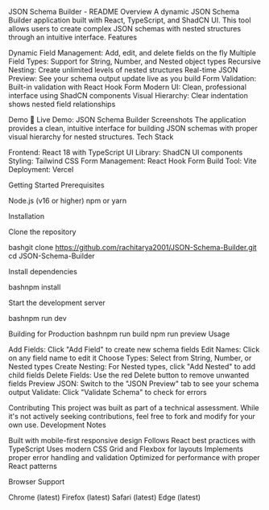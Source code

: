 
JSON Schema Builder - README
Overview
A dynamic JSON Schema Builder application built with React, TypeScript, and ShadCN UI. This tool allows users to create complex JSON schemas with nested structures through an intuitive interface.
Features

Dynamic Field Management: Add, edit, and delete fields on the fly
Multiple Field Types: Support for String, Number, and Nested object types
Recursive Nesting: Create unlimited levels of nested structures
Real-time JSON Preview: See your schema output update live as you build
Form Validation: Built-in validation with React Hook Form
Modern UI: Clean, professional interface using ShadCN components
Visual Hierarchy: Clear indentation shows nested field relationships

Demo
🔗 Live Demo: JSON Schema Builder
Screenshots
The application provides a clean, intuitive interface for building JSON schemas with proper visual hierarchy for nested structures.
Tech Stack

Frontend: React 18 with TypeScript
UI Library: ShadCN UI components
Styling: Tailwind CSS
Form Management: React Hook Form
Build Tool: Vite
Deployment: Vercel

Getting Started
Prerequisites

Node.js (v16 or higher)
npm or yarn

Installation

Clone the repository

bashgit clone https://github.com/rachitarya2001/JSON-Schema-Builder.git
cd JSON-Schema-Builder

Install dependencies

bashnpm install

Start the development server

bashnpm run dev


Building for Production
bashnpm run build
npm run preview
Usage

Add Fields: Click "Add Field" to create new schema fields
Edit Names: Click on any field name to edit it
Choose Types: Select from String, Number, or Nested types
Create Nesting: For Nested types, click "Add Nested" to add child fields
Delete Fields: Use the red Delete button to remove unwanted fields
Preview JSON: Switch to the "JSON Preview" tab to see your schema output
Validate: Click "Validate Schema" to check for errors


Contributing
This project was built as part of a technical assessment. While it's not actively seeking contributions, feel free to fork and modify for your own use.
Development Notes

Built with mobile-first responsive design
Follows React best practices with TypeScript
Uses modern CSS Grid and Flexbox for layouts
Implements proper error handling and validation
Optimized for performance with proper React patterns

Browser Support

Chrome (latest)
Firefox (latest)
Safari (latest)
Edge (latest)
